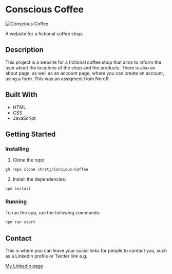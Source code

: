 # Conscious Coffee

![Conscious Coffee](https://user-images.githubusercontent.com/79081491/217920362-16dc6cb4-15db-4f32-829d-fe413a6ce149.png)

A website for a fictional coffee shop.

## Description

This project is a website for a fictional coffee shop that aims to inform the user about the locations of the shop and the products.
There is also an about page, as well as an account page, where you can create an account, using a form. 
This was an assigment from Noroff. 

## Built With

- HTML
- CSS
- JavaScript

## Getting Started

### Installing

1. Clone the repo:

```bash
gh repo clone chrstj/Concious-Coffee
```

2. Install the dependencies:

```
npm install
```

### Running

To run the app, run the following commands:

```bash
npm run start
```

## Contact

This is where you can leave your social links for people to contact you, such as a LinkedIn profile or Twitter link e.g.

[My LinkedIn page](https://www.linkedin.com/in/christoffer-stjernberg-276875204)

